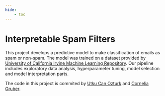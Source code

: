 ```yaml
---
hide:
    - toc
---
```


# Interpretable Spam Filters

This project develops a predictive model to make classification of emails as spam or non-spam. The model was trained on a dataset provided by [University of California Irvine Machine Learning Repository](https://archive.ics.uci.edu/). Our pipeline includes exploratory data analysis, hyperparameter tuning, model selection and model interpretation parts.

The code in this project is commited by [Utku Can Ozturk](https://github.com/utkucanozturk/) and [Cornelia Gruber](https://github.com/corneliagru).
